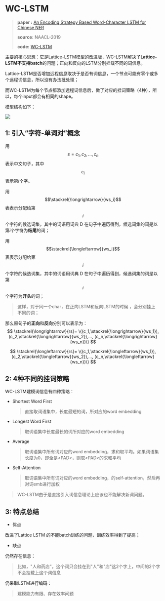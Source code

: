 # WC-LSTM

> **paper :** [An Encoding Strategy Based Word-Character LSTM for Chinese NER](https://www.aclweb.org/anthology/N19-1247.pdf)
>
> **source:** NAACL-2019
>
> **code:** [WC-LSTM](https://github.com/liuwei1206/CCW-NER)

主要的核心思想：它是Lattice-LSTM模型的改进版，WC-LSTM解决了**Lattice-LSTM不支持batch**的问题；正向和反向的LSTM分别挂载不同的词信息。

Lattice-LSTM是否增加远程信息取决于是否有词信息，一个节点可能有零个或多个远程词信息，所以没有办法批处理；

而WC-LSTM为每个节点都添加远程词信息后，做了对应的挂词策略（4种），所以，每个input都会有相同的shape。

模型结构如下：

![](https://pictrue-bed.oss-cn-beijing.aliyuncs.com/20220912002327.png)

##  1: 引入“字符-单词对”概念

用$$s={c_1, c_2, ..., c_n}$$表示中文句子，其中$$c_i$$表示第$i$个字。

用$$\stackrel{\longrightarrow}{ws_i}$$表表示分配给第$$i$$个字符的候选词集，其中的词语用词典 D 在句子中遍历得到，候选词集的词是以第$i$个字符为**结尾**的词；

用$$\stackrel{\longleftarrow}{ws_i}$$表表示分配给第$$i$$个字符的候选词集，其中的词语用词典 D 在句子中遍历得到，候选词集的词是以第$$i$$个字符为**开头**的词； 

> 这样，对于同一个char，在正向LSTM和反向LSTM的时候 ，会分别挂上 不同的词；

那么原句子的**正向**和**反向**分别可以表示为：
$$
\stackrel{\longrightarrow}{rs}=
\{(c_1,\stackrel{\longrightarrow}{ws_1}),
  (c_2,\stackrel{\longrightarrow}{ws_2}),...,
  (c_n,\stackrel{\longrightarrow}{ws_n})\}
$$

$$
\stackrel{\longleftarrow}{rs}=
\{(c_1,\stackrel{\longleftarrow}{ws_1}),
  (c_2,\stackrel{\longleftarrow}{ws_2}),...,
  (c_n,\stackrel{\longleftarrow}{ws_n})\}
$$



## 2: 4种不同的挂词策略

WC-LSTM建模词信息有四种策略：

- Shortest Word First

  > 直接取词语集中，长度最短的词，所对应的word embedding

- Longest Word First

  > 取词语集中长度最长的词所对应的word embedding

- Average

  > 取词语集中所有词对应的word embedding，求和取平均。如果词语集长度为0，即全是\<PAD\>，则取\<PAD\>的求和平均

- Self-Attention

  > 取词语集中所有词对应的word embedding，的self-attention，然后再对词emb进行加权

> WC-LSTM由于是直接引入词信息理论上应该也不能解决新词问题。

## 3: 特点总结

- 优点

改进了Lattice LSTM 的不能batch训练的问题，训练效率得到了提高；

- 缺点

仍然存在信息：

> 比如，"人和药店"，这个词只会挂在到"人"和"店"这2个字上，中间的2个字不会挂载上这个词信息

仍采取LSTM进行编码：

> 建模能力有限、存在效率问题